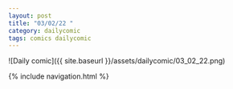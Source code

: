 ```yaml
---
layout: post
title: "03/02/22 "
category: dailycomic
tags: comics dailycomic
---
```

![Daily comic]({{ site.baseurl }}/assets/dailycomic/03_02_22.png)

{% include navigation.html %}

